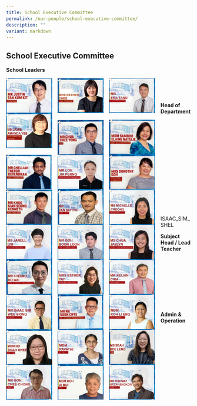 ```yaml
---
title: School Executive Committee
permalink: /our-people/school-executive-committee/
description: ""
variant: markdown
---
```

## School Executive Committee



**School Leaders**

<p><a href="mailto:Justin_TAN@schools.gov.sg">
<img style="width:125px;height:95px;margin-right:15px;" align="left" src="/images/Our%20People/Departments/School%20Executive%20Committee/School%20Exec%201.png">
</a></p>

<p><a href="mailto:Lee_Chui_Eng@schools.gov.sg">
<img style="width:125px;height:95px;margin-right:15px;" align="left" src="/images/Our%20People/Departments/School%20Executive%20Committee/School%20Exec%202.png">
</a></p>
<p><a href="mailto:Eka_Tanu@schools.gov.sg">
<img style="width:125px;height:95px;margin-right:15px;" align="left" src="/images/Our%20People/Departments/School%20Executive%20Committee/Eka_Tanu.jpg">
</a></p>
<p><a href="mailto:Jamie_Amanda_YEE@schools.gov.sg">
<img style="width:125px;height:95px;margin-right:15px;" align="left" src="/images/Our%20People/Departments/School%20Executive%20Committee/VPAJaime.jpg">
</a></p>

<br><br><br>

**Head of Department**


<p><a href="mailto:chua_chee_yong@schools.gov.sg">
<img style="width:125px;height:95px;margin-right:15px;" align="left" src="/images/Our%20People/Departments/School%20Executive%20Committee/School%20Exec%206.png">
</a></p>

<p><a href="mailto:samboo_elaine_natalie@schools.gov.sg">
<img style="width:125px;height:95px;margin-right:15px;" align="left" src="/images/Our%20People/Departments/School%20Executive%20Committee/School%20Exec%208.png">
</a></p>

<p><a href="mailto:chelliah_trevor_devendran@schools.gov.sg">
<img style="width:125px;height:95px;margin-right:15px;" align="left" src="/images/Our%20People/Departments/School%20Executive%20Committee/School%20Exec%2010.png">
</a></p>

<br><br><br>

<p><a href="mailto:Loh_Jia_Perng@schools.gov.sg">
<img style="width:125px;height:95px;margin-right:15px;" align="left" src="/images/Our%20People/Departments/School%20Executive%20Committee/Loh_Jia_Perng_HodMath.jpg">
</a></p>	

<p><a href="mailto:dorothy_tay_wyn_hui@schools.gov.sg">
<img style="width:125px;height:95px;margin-right:15px;" align="left" src="/images/Our%20People/Departments/School%20Executive%20Committee/School%20Exec%2012.png">
</a></p>

<p><a href="mailto:khoo_kian_seong_kenneth@schools.gov.sg">
<img style="width:125px;height:95px;margin-right:15px;" align="left" src="/images/Our%20People/Departments/School%20Executive%20Committee/School%20Exec%209.png">
</a></p>

<br><br><br>

<p><a href="mailto:tan_say_pin@schools.gov.sg">
<img style="width:125px;height:95px;margin-right:15px;" align="left" src="/images/Our%20People/Departments/School%20Executive%20Committee/hodccetansaypin.jpg">
	
</a></p>

<p><a href="mailto:cheong_mun_mun_michelle@schools.gov.sg">
<img style="width:125px;height:95px;margin-right:15px;" align="left" src="/images/Our%20People/Departments/School%20Executive%20Committee/Michelle_Cheong_Hod_ICT.jpg">
</a></p>

<p><a href="mailto:janell_lim@schools.gov.sg">
<img style="width:125px;height:95px;margin-right:15px;" align="left" src="/images/Our%20People/Departments/School%20Executive%20Committee/JANELL_LL_YH_US.jpg">
</a></p>

<br><br><br>


<p><a href="mailto:goh_boon_loon@schools.gov.sg">
<img style="width:125px;height:95px;margin-right:15px;" align="left" src="/images/Our%20People/Departments/School%20Executive%20Committee/PATRIC_YH_LS.jpg">
</a></p>

<p><a href="mailto:Jazlyn_Chua@schools.gov.sg">
<img style="width:125px;height:95px;margin-right:15px;" align="left" src="/images/Our%20People/Departments/School%20Executive%20Committee/CHUA_JAZLYN_HOD_STDLEAD.jpg">
</a></p>	

<p><a href="mailto:cheung_ho_wai@schools.gov.sg">
<img style="width:125px;height:95px;margin-right:15px;" align="left" src="/images/Our%20People/Departments/School%20Executive%20Committee/DM_CheungHowai.jpg">
</a></p>

<br><br><br>




	
ISAAC_SIM_SHEL


**Subject Head  / Lead Teacher**

<p><a href="mailto:yong_yin_yin_esther@schools.gov.sg">
<img style="width:125px;height:95px;margin-right:15px;" align="left" src="/images/Our%20People/Departments/School%20Executive%20Committee/ESTHER_TAY_SH_AESTHETIC.jpg">
</a></p>

<p><a href="mailto:kelvin_chia_cheng_meng@schools.gov.sg">
<img style="width:125px;height:95px;margin-right:15px;" align="left" src="/images/Our%20People/Departments/School%20Executive%20Committee/KELVIN_CHIA_SH_DT.jpg">
</a></p>

<p><a href="mailto:sim_wee_siong_isaac@schools.gov.sg">
<img style="width:125px;height:95px;margin-right:15px;" align="left" src="/images/Our%20People/Departments/School%20Executive%20Committee/ISAAC_SIM_SHEL.jpg">
</a></p>
<p><a href="mailto:ng_soon_chye@schools.gov.sg">
<img style="width:125px;height:95px;margin-right:15px;" align="left" src="/images/Our%20People/Departments/School%20Executive%20Committee/School%20Exec%2016.png">
</a></p>

<p><a href="mailto:koh_li_eng@schools.gov.sg">
<img style="width:125px;height:95px;margin-right:15px;" align="left" src="/images/Our%20People/Departments/School%20Executive%20Committee/KLEngSH.jpg">
</a></p>

<br><br><br>

<p><a href="mailto:Ho_Shiao_Hwee@schools.gov.sg">
<img style="width:125px;height:95px;margin-right:15px;" align="left" src="/images/Our%20People/Departments/School%20Executive%20Committee/ShiaoHwee.jpg">
</a></p>

<p><a href="mailto:Ho_Shiao_Hwee@schools.gov.sg">
<img style="width:125px;height:95px;margin-right:15px;" align="left" src="/images/Our%20People/Departments/School%20Executive%20Committee/ravathi_lt.jpg">
</a></p>


<br><br><br><br>

**Admin &amp; Operation**



<p><a href="mailto:seah_bee_leng@schools.gov.sg">
<img style="width:125px;height:95px;margin-right:15px;" align="left" src="/images/Our%20People/Departments/School%20Executive%20Committee/AM_SeahBL.jpg"></a></p>

<p><a href="mailto:goh_chee_chong@schools.gov.sg">
<img style="width:125px;height:95px;margin-right:15px;" align="left" src="/images/Our%20People/Departments/School%20Executive%20Committee/CheeChong_AM.jpg"></a></p>
<br><br><br>
<p><a href="mailto:koh_ai_mui@schools.gov.sg">
<img style="width:125px;height:95px;margin-right:15px;" align="left" src="/images/Our%20People/Departments/School%20Executive%20Committee/OMrebecca.jpg">
</a></p>
<p><a href="mailto:Rahmat_Nazri_Shokor@schools.gov.sg">
<img style="width:125px;height:95px;margin-right:15px;" align="left" src="/images/Our%20People/Departments/School%20Executive%20Committee/OM_Nazri.jpg">
</a></p>